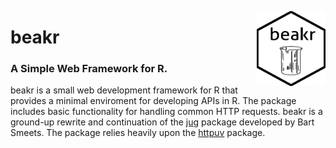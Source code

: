 <a href="url"><img src=/docs/reference/beakr.png align="right" height="120" width="110" ></a>
# beakr 

### A Simple Web Framework for R. 
beakr is a small web development framework for R that provides a minimal enviroment for developing APIs in R. The package includes basic functionality for handling common HTTP requests. beakr is a ground-up rewrite and continuation of the [jug](https://github.com/Bart6114/jug) package developed by Bart Smeets. The package relies heavily upon the [httpuv](https://github.com/rstudio/httpuv) package. 
